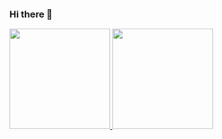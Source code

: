 ### Hi there 👋

<div>
<a href="https://github.com/joaoplombardi">
<img height="180em" src="https://github-readme-stats.vercel.app/api/top-langs/?username=joaoplombardi&layout=compact&langs_count=7&theme=dark"/>
<img height="180em" src="https://github-readme-stats.vercel.app/api?username=joaoplombardi&show_icons=true&theme=dark&include_all_commits=true&count_private=true"/>
</div>

<!--
**joaoplombardi/joaoplombardi** is a ✨ _special_ ✨ repository because its `README.md` (this file) appears on your GitHub profile.

Here are some ideas to get you started:

- 🔭 I’m currently working on ...
- 🌱 I’m currently learning ...
- 👯 I’m looking to collaborate on ...
- 🤔 I’m looking for help with ...
- 💬 Ask me about ...
- 📫 How to reach me: ...
- 😄 Pronouns: ...
- ⚡ Fun fact: ...
-->
